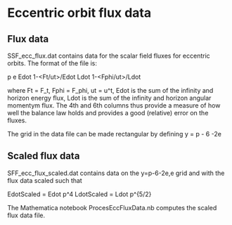 # Eccentric orbit flux data

## Flux data

SSF_ecc_flux.dat contains data for the scalar field fluxes for eccentric orbits. The format of the file is:

p e Edot 1-<Ft/ut>/Edot Ldot  1-<Fphi/ut>/Ldot

where Ft = F_t, Fphi = F_phi, ut = u^t, Edot is the sum of the infinity and horizon energy flux,  Ldot is the sum of the infinity and horizon angular momentym flux. The 4th and 6th columns thus provide a measure of how well the balance law holds and provides a good (relative) error on the fluxes.

The grid in the data file can be made rectangular by defining y = p - 6 -2e

## Scaled flux data

SFF_ecc_flux_scaled.dat contains data on the y=p-6-2e,e grid and with the flux data scaled such that

EdotScaled = Edot p^4
LdotScaled = Ldot p^{5/2}

The Mathematica notebook ProcesEccFluxData.nb computes the scaled flux data file.